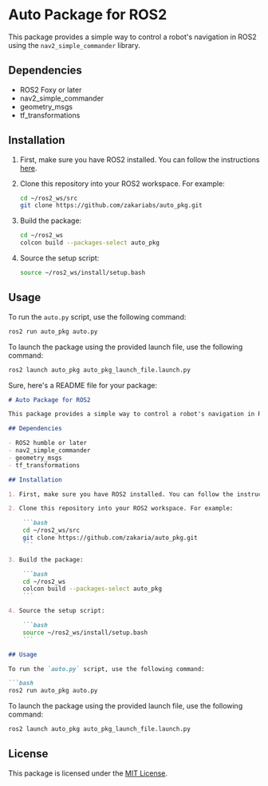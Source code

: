 # Auto Package for ROS2

This package provides a simple way to control a robot's navigation in ROS2 using the `nav2_simple_commander` library.

## Dependencies

- ROS2 Foxy or later
- nav2_simple_commander
- geometry_msgs
- tf_transformations

## Installation

1. First, make sure you have ROS2 installed. You can follow the instructions [here]([https://index.ros.org/doc/ros2/Installation/](https://docs.ros.org/en/humble/Installation.html)).

2. Clone this repository into your ROS2 workspace. For example:

    ```bash
    cd ~/ros2_ws/src
    git clone https://github.com/zakariabs/auto_pkg.git
    ```

3. Build the package:

    ```bash
    cd ~/ros2_ws
    colcon build --packages-select auto_pkg
    ```

4. Source the setup script:

    ```bash
    source ~/ros2_ws/install/setup.bash
    ```

## Usage

To run the `auto.py` script, use the following command:

```bash
ros2 run auto_pkg auto.py
  ```
To launch the package using the provided launch file, use the following command:

```bash
ros2 launch auto_pkg auto_pkg_launch_file.launch.py
  ```
Sure, here's a README file for your package:

```markdown
# Auto Package for ROS2

This package provides a simple way to control a robot's navigation in ROS2 using the `nav2_simple_commander` library.

## Dependencies

- ROS2 humble or later
- nav2_simple_commander
- geometry_msgs
- tf_transformations

## Installation

1. First, make sure you have ROS2 installed. You can follow the instructions [here](https://index.ros.org/doc/ros2/Installation/).

2. Clone this repository into your ROS2 workspace. For example:

    ```bash
    cd ~/ros2_ws/src
    git clone https://github.com/zakaria/auto_pkg.git
    ```

3. Build the package:

    ```bash
    cd ~/ros2_ws
    colcon build --packages-select auto_pkg
    ```

4. Source the setup script:

    ```bash
    source ~/ros2_ws/install/setup.bash
    ```

## Usage

To run the `auto.py` script, use the following command:

```bash
ros2 run auto_pkg auto.py
```

To launch the package using the provided launch file, use the following command:

```bash
ros2 launch auto_pkg auto_pkg_launch_file.launch.py
```

## License

This package is licensed under the [MIT License](LICENSE).
```
